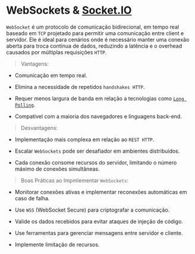 # WebSockets & [Socket.IO](https://socket.io/docs/v4/)


`WebSocket` é um protocolo de comunicação bidirecional, em tempo real baseado em `TCP`
projetado para permitir uma comunicação entre client e servidor. Ele é ideal para cenários onde é necessário manter uma conexão aberta para troca contínua de dados, reduzindo a latência e o overhead
causados por múltiplas requisições `HTTP`.

> Vantagens:

- Comunicação em tempo real.

- Elimina a necessidade de repetidos `handshakes HTTP`.

- Requer menos largura de banda em relação a tecnologias como [`Long Polling`](https://dev.to/brinobruno/.real-time-web-communication-longshort-polling-websockets-and-sse-explained-nextjs-code-1l43).

- Compatível com a maioria dos navegadores e linguagens back-end.

> Desvantagens: 

- Implementação mais complexa em relação ao `REST HTTP`.

- Escalar `WebSockets` pode ser desafiador em ambientes distribuídos.

- Cada conexão consome recursos do servidor, limitando o número máximo de conexões simultâneas.


> Boas Práticas ao Impmlementar `WebSockets`:

- Monitorar conexões ativas e implementar reconexões automáticas em caso de falha.

- Use `WSS` (WebSocket Secure) para criptografar a comunicação.

- Valide os dados recebidos para evitar ataques de injeção de código.

- Use ferramentas para gerenciar mensagens entre servidor e cliente.

- Implemente limitação de recursos.

